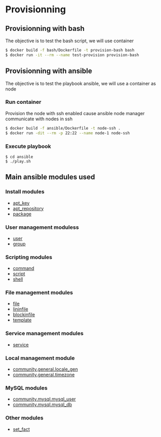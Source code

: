 # Provisionning

## Provisionning with bash
The objective is to test the bash script, we will use container

```bash
$ docker build -f bash/Dockerfile -t provision-bash bash    
$ docker run -it --rm --name test-provision provision-bash 
```

## Provisionning with ansible
The objective is to test the playbook ansible, we will use a container as node

### Run container
Provision the node with ssh enabled cause ansible node manager communicate with nodes in ssh

```bash
$ docker build -f ansible/Dockerfile -t node-ssh .
$ docker run -dit --rm -p 22:22 --name node-1 node-ssh
```

### Execute playbook
```
$ cd ansible
$ ./play.sh
```

## Main ansible modules used

### Install modules
- [apt_key](https://docs.ansible.com/ansible/latest/collections/ansible/builtin/apt_key_module.html)
- [apt_repository](https://docs.ansible.com/ansible/latest/collections/ansible/builtin/apt_repository_module.html)
- [package](https://docs.ansible.com/ansible/latest/collections/ansible/builtin/package_module.html)

### User management moduless
- [user](https://docs.ansible.com/ansible/latest/collections/ansible/builtin/user_module.html)
- [group](https://docs.ansible.com/ansible/latest/collections/ansible/builtin/group_module.html)

### Scripting modules
- [command](https://docs.ansible.com/ansible/latest/collections/ansible/builtin/command_module.html)
- [script](https://docs.ansible.com/ansible/latest/collections/ansible/builtin/script_module.html)
- [shell](https://docs.ansible.com/ansible/latest/collections/ansible/builtin/shell_module.html)

### File management modules
- [file](https://docs.ansible.com/ansible/latest/collections/ansible/builtin/file_module.html)
- [lininfile](https://docs.ansible.com/ansible/latest/collections/ansible/builtin/lininfile_module.html)
- [blockinfile](https://docs.ansible.com/ansible/latest/collections/ansible/builtin/blockinfile_module.html)
- [template](https://docs.ansible.com/ansible/latest/collections/ansible/builtin/template_module.html)

### Service management modules
- [service](https://docs.ansible.com/ansible/latest/collections/ansible/builtin/service_module.html)

### Local management module
- [community.general.locale_gen](https://docs.ansible.com/ansible/latest/collections/community/general/locale_gen_module.html)
- [community.general.timezone](https://docs.ansible.com/ansible/latest/collections/community/general/timezone_module.html)

### MySQL modules
- [community.mysql.mysql_user](https://docs.ansible.com/ansible/latest/collections/community/mysql/mysql_user_module.html)
- [community.mysql.mysql_db](https://docs.ansible.com/ansible/latest/collections/community/mysql/mysql_db_module.html)

### Other modules
- [set_fact](https://docs.ansible.com/ansible/latest/collections/ansible/builtin/set_fact_module.html)
